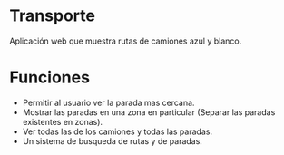 # Transporte
Aplicación web que muestra rutas de camiones azul y blanco.
# Funciones
- Permitir al usuario ver la parada mas cercana.
- Mostrar las paradas en una zona en particular (Separar las paradas existentes en zonas).
- Ver todas las  de los camiones y todas las paradas.
- Un sistema de busqueda de rutas y de paradas.